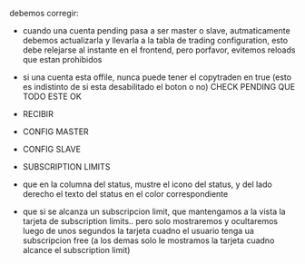 debemos corregir:

- cuando una cuenta pending pasa a ser master o slave, autmaticamente debemos actualizarla y llevarla a la tabla de trading configuration, esto debe relejarse al instante en el frontend, pero porfavor, evitemos reloads que estan prohibidos
- si una cuenta esta offile, nunca puede tener el copytraden en true (esto es indistinto de si esta desabilitado el boton o no)
CHECK PENDING QUE TODO ESTE OK
- RECIBIR
- CONFIG MASTER
- CONFIG SLAVE
- SUBSCRIPTION LIMITS

- que en la columna del status, mustre el icono del status, y del lado derecho el texto del status en el color correspondiente
- que si se alcanza un subscripcion limit, que mantengamos a la vista la tarjeta de subscription limits.. pero solo mostraremos y ocultaremos luego de unos segundos la tarjeta cuadno el usuario tenga ua subscripcion free (a los demas solo le mostramos la tarjeta cuadno alcance el subscription limit)
